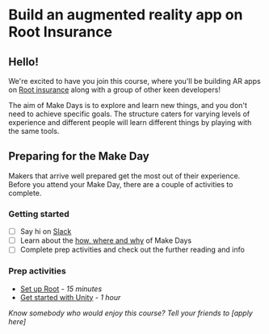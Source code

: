 # Build an augmented reality app on Root Insurance

## Hello!

We're excited to have you join this course, where you'll be building AR apps on [Root insurance](http://root.co.za/insurance/) along with a group of other keen developers!

The aim of Make Days is to explore and learn new things, and you don't need to achieve specific goals. The structure caters for varying levels of experience and different people will learn different things by playing with the same tools.

## Preparing for the Make Day

Makers that arrive well prepared get the most out of their experience. Before you attend your Make Day, there are a couple of activities to complete.

### Getting started

- [ ] Say hi on [Slack](https://offerzen-make.slack.com/)
- [ ] Learn about the [how, where and why](agenda.md) of Make Days
- [ ] Complete prep activities and check out the further reading and info

### Prep activities
- [Set up Root](https://github.com/OfferZen-Make/arinsuretech-activity-root-setup) - *15 minutes*
- [Get started with Unity](https://github.com/OfferZen-Make/arinsuretech-activity-unity-setup) - *1 hour*

*Know somebody who would enjoy this course? Tell your friends to [apply here]*
